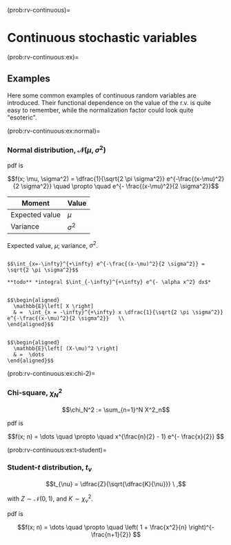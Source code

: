 (prob:rv-continuous)=
# Continuous stochastic variables




(prob:rv-continuous:ex)=
## Examples

Here some common examples of continuous random variables are introduced. Their functional dependence on the value of the r.v. is quite easy to remember, while the normalization factor could look quite "esoteric".

(prob:rv-continuous:ex:normal)=
### Normal distribution, $\mathscr{N}(\mu, \sigma^2)$

pdf is

$$f(x; \mu, \sigma^2) = \dfrac{1}{\sqrt{2 \pi \sigma^2}}  e^{-\frac{(x-\mu)^2}{2 \sigma^2}}  \quad \propto \quad e^{- \frac{(x-\mu)^2}{2 \sigma^2}}$$

| Moment         | Value        |
| -------------- | ------------ |
| Expected value | $\mu$        |
| Variance       | $\sigma^2$   |

Expected value, $\mu$; variance, $\sigma^2$.

```{dropdown} Unitariety

$$\int_{x=-\infty}^{+\infty} e^{-\frac{(x-\mu)^2}{2 \sigma^2}} = \sqrt{2 \pi \sigma^2}$$

**todo** *integral $\int_{-\infty}^{+\infty} e^{- \alpha x^2} dx$*

```


```{dropdown} Expected value

$$\begin{aligned}
  \mathbb{E}\left[ X \right] 
  & =  \int_{x = -\infty}^{+\infty} x \dfrac{1}{\sqrt{2 \pi \sigma^2}}  e^{-\frac{(x-\mu)^2}{2 \sigma^2}}   \\
\end{aligned}$$

```

```{dropdown} Variance

$$\begin{aligned}
  \mathbb{E}\left[ (X-\mu)^2 \right] 
  & =  \dots
\end{aligned}$$

```


(prob:rv-continuous:ex:chi-2)=
### Chi-square, $\chi_N^2$

$$\chi_N^2 := \sum_{n=1}^N X^2_n$$

pdf is

$$f(x; n) = \dots \quad \propto \quad  x^{\frac{n}{2} - 1} e^{- \frac{x}{2}} $$

(prob:rv-continuous:ex:t-student)=
### Student-$t$ distribution, $t_{\nu}$

$$t_{\nu} = \dfrac{Z}{\sqrt{\dfrac{K}{\nu}}} \ ,$$

with $Z \sim \mathscr{N}(0,1)$, and $K \sim \chi^2_\nu$.

pdf is

$$f(x; n) = \dots \quad \propto \quad \left( 1 + \frac{x^2}{n} \right)^{-\frac{n+1}{2}} $$

